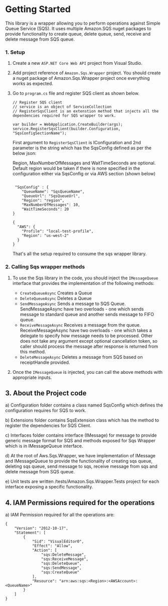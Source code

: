 # Getting Started
This library is a wrapper allowing you to perform operations against Simple Queue Service (SQS). It uses multiple Amazon.SQS nuget packages to provide functionality to create queue, delete queue, send, receive and delete message from SQS queue.

### 1. Setup
1. Create a new `ASP.NET Core Web API` project from Visual Studio.
2. Add project reference of `Amazon.Sqs.Wrapper` project. You should create a nuget package of Amazon.Sqs.Wrapper project once everything works as expected.
3. Go to `program.cs` file and register SQS client as shown below.
    ```
    // Register SQS client
    // service is an object of ServiceCollection
    // RegisterSqsClient is an extenstion method that injects all the dependencies required for SQS wrapper to work.

    var builder = WebApplication.CreateBuilder(args);
    service.RegisterSqsClient(builder.Configuration, "SqsConfigSectionName");

    ```

    First argument to `RegisterSqsClient` is IConfiguration and 2nd parameter is the string which has the SqsConfig defined as per the below json:
    
    Region, MaxNumberOfMessages and WaitTimeSeconds are optional. Default region would be taken if there is none specified in the configuration either via SqsConfig or via AWS section (shown below)

    ```

     "SqsConfig" : {
        "QueueName": "SqsQueueName",
        "QueueUrl": "SqsQueueUrl",
        "Region": "region",
        "MaxNumberOfMessages": 10,
        "WaitTimeSeconds": 20
    }

    {
      "AWS": {
        "Profile": "local-test-profile",
        "Region": "us-west-2"
      }
    }
    ```  
    That's all the setup required to consume the sqs wrapper library.

### 2. Calling Sqs wrapper methods
1. To use the Sqs library in the code, you should inject the `IMessageQueue` interface that provides the implementation of the following methods:

    - `CreateQueueAsync` Creates a Queue
    - `DeleteQueueAsync` Deletes a Queue
    - `SendMessageAsync` Sends a message to SQS Queue. SendMessageAsync have two overloads - one which sends message to standard queue and another sends message to FIFO queue.
    - `ReceiveMessageAsync` Receives a message from the queue. ReceiveMessageAsync have two overloads - one which takes a delegate to specify how message needs to be processed. Other does not take any argument except optional cancellation token, so caller should process the message after response is returned from this method.
    - `DeleteMessageAsync` Deletes a message from SQS based on receiptHandle provided.

2. Once the `IMessageQueue` is injected, you can call the above methods with appropriate inputs.

## 3. About the Project code

a) Configuration folder contains a class named SqsConfig which defines the configuration requires for SQS to work.

b) Extensions folder contains SqsExtension class which has the method to register the dependencies for SQS Client.

c) Interfaces folder contains interface (IMessage) for message to provide generic message format for SQS and methods exposed for Sqs Wrapper which is in IMessageQueue interface.

d) At the root of Aws.Sqs.Wrapper, we have implementation of IMessage and IMessageQueue to provide the functionality of creating sqs queue, deleting sqs queue, send message to sqs, receive message from sqs and delete message from SQS queue.

e) Unit tests are written /tests/Amazon.Sqs.Wrapper.Tests project for each interface exposing a specific functionality.

## 4. IAM Permissions required for the operations

a) IAM Permission required for all the operations are:

```
{
    "Version": "2012-10-17",
    "Statement": [
        {
            "Sid": "VisualEditor0",
            "Effect": "Allow",
            "Action": [
                "sqs:DeleteMessage",
                "sqs:ReceiveMessage",
                "sqs:DeleteQueue",
                "sqs:SendMessage",
                "sqs:CreateQueue"
            ],
            "Resource": "arn:aws:sqs:<Region>:<AWSAccount>:<QueueName>"
        }
    ]
}
```